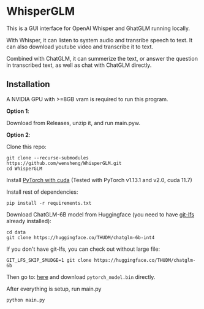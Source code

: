 # WhisperGLM

This is a GUI interface for OpenAI Whisper and GhatGLM running locally.

With Whisper, it can listen to system audio and transribe speech to text.  It can also download youtube video and transcribe it to text.

Combined with ChatGLM, it can summerize the text, or answer the question in transcribed text, as well as chat with ChatGLM directly.

## Installation

A NVIDIA GPU with >=8GB vram is required to run this program.

**Option 1**: 

Download from Releases, unzip it, and run main.pyw.

**Option 2**:

Clone this repo:

    git clone --recurse-submodules https://github.com/wensheng/WhisperGLM.git
    cd WhisperGLM

Install [PyTorch with cuda](https://pytorch.org/get-started/locally/) (Tested with PyTorch v1.13.1 and v2.0, cuda 11.7)

Install rest of dependencies:

    pip install -r requirements.txt

Download ChatGLM-6B model from Huggingface (you need to have [git-lfs](https://github.com/git-lfs/git-lfs#installing) already installed):

    cd data
    git clone https://huggingface.co/THUDM/chatglm-6b-int4

If you don't have git-lfs, you can check out without large file:

    GIT_LFS_SKIP_SMUDGE=1 git clone https://huggingface.co/THUDM/chatglm-6b

Then go to: [here](https://huggingface.co/THUDM/chatglm-6b-int4/tree/main) and download `pytorch_model.bin` directly.

After everything is setup, run main.py

    python main.py

